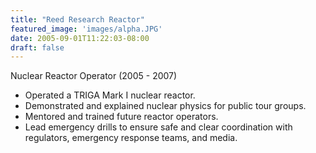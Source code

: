 ```yaml
---
title: "Reed Research Reactor"
featured_image: 'images/alpha.JPG'
date: 2005-09-01T11:22:03-08:00
draft: false
---
```

Nuclear Reactor Operator (2005 - 2007)

- Operated a TRIGA Mark I nuclear reactor.
- Demonstrated and explained nuclear physics for public tour groups.
- Mentored and trained future reactor operators.
- Lead emergency drills to ensure safe and clear coordination with regulators, emergency response teams, and media.
